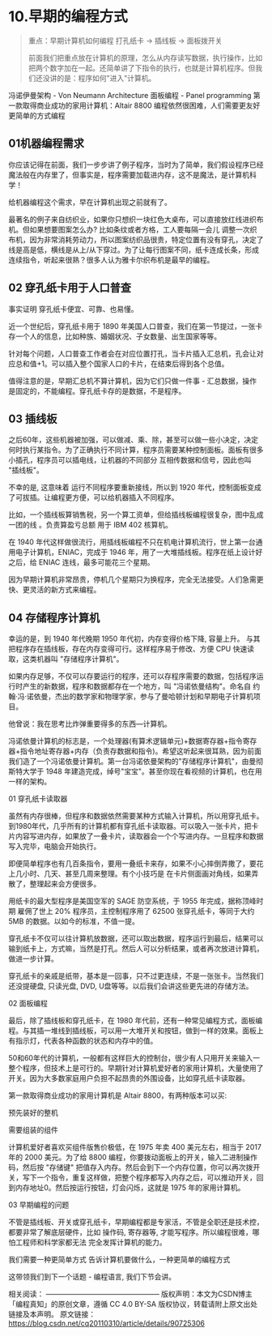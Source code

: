 # 10.早期的编程方式

> 重点：早期计算机如何编程
> 打孔纸卡 -> 插线板 -> 面板拨开关
>
> 前面我们把重点放在计算机的原理，怎么从内存读写数据，执行操作，比如把两个数字加在一起。还简单讲了下指令的执行，也就是计算机程序。但我们还没讲的是：程序如何"进入"计算机。



 


冯诺伊曼架构 - Von Neumann Architecture
面板编程 - Panel programming
第一款取得商业成功的家用计算机：Altair 8800
编程依然很困难，人们需要更友好更简单的方式编程





## 01机器编程需求


你应该记得在前面，我们一步步讲了例子程序，当时为了简单，我们假设程序已经魔法般在内存里了，但事实是，程序需要加载进内存，这不是魔法，是计算机科学！

给机器编程这个需求，早在计算机出现之前就有了。

最著名的例子来自纺织业，如果你只想织一块红色大桌布，可以直接放红线进织布机。但如果想要图案怎么办? 比如条纹或者方格，工人要每隔一会儿 调整一次织布机，因为非常消耗劳动力，所以图案纺织品很贵，特定位置有没有穿孔，决定了线是高是低，横线是从上/从下穿过。为了让每行图案不同，纸卡连成长条，形成连续指令，听起来很熟？很多人认为雅卡尔织布机是最早的编程。

 

## 02 穿孔纸卡用于人口普查


事实证明 穿孔纸卡便宜、可靠、也易懂。

近一个世纪后，穿孔纸卡用于 1890 年美国人口普查，我们在第一节提过，一张卡存一个人的信息，比如种族、婚姻状况、子女数量、出生国家等等。

针对每个问题，人口普查工作者会在对应位置打孔，当卡片插入汇总机，孔会让对应总和值+1。可以插入整个国家人口的卡片，在结束后得到各个总值。

值得注意的是，早期汇总机不算计算机，因为它们只做一件事 - 汇总数据，操作是固定的，不能编程。穿孔纸卡存的是数据，不是程序。

 

## 03 插线板


之后60年，这些机器被加强，可以做减、乘、除，甚至可以做一些小决定，决定何时执行某指令。为了正确执行不同计算，程序员需要某种控制面板。面板有很多小插孔，程序员可以插电线，让机器的不同部分  互相传数据和信号，因此也叫 "插线板"。

不幸的是, 这意味着 运行不同程序要重新接线，所以到 1920 年代，控制面板变成了可拔插。让编程更方便，可以给机器插入不同程序。

比如，一个插线板算销售税，另一个算工资单，但给插线板编程很复杂，图中乱成一团的线  。负责算盈亏总额 用于 IBM 402 核算机。

在 1940 年代这样做很流行，用插线板编程不只在机电计算机流行，世上第一台通用电子计算机，ENIAC，完成于 1946 年，用了一大堆插线板。程序在纸上设计好之后，给 ENIAC 连线，最多可能花三个星期。

因为早期计算机非常昂贵，停机几个星期只为换程序，完全无法接受。人们急需更快、更灵活的新方式来编程。

 

## 04 存储程序计算机


幸运的是，到 1940 年代晚期 1950 年代初，内存变得价格下降, 容量上升。 与其把程序存在插线板，存在内存变得可行。这样程序易于修改、方便 CPU 快速读取，这类机器叫 "存储程序计算机"。

如果内存足够，不仅可以存要运行的程序，还可以存程序需要的数据，包括程序运行时产生的新数据，程序和数据都存在一个地方，叫 "冯诺依曼结构"。命名自 约翰·冯·诺依曼，杰出的数学家和物理学家，参与了曼哈顿计划和早期电子计算机项目。

他曾说：我在思考比炸弹重要得多的东西—计算机。

冯诺依曼计算机的标志是，一个处理器(有算术逻辑单元)+数据寄存器+指令寄存器+指令地址寄存器+内存（负责存数据和指令)。希望这听起来很耳熟，因为前面我们造了一个冯诺依曼计算机。第一台冯诺依曼架构的"存储程序计算机"，由曼彻斯特大学于 1948 年建造完成，绰号"宝宝"。甚至你现在看视频的计算机，也在用一样的架构。



01
穿孔纸卡读取器


虽然有内存很棒，但程序和数据依然需要某种方式输入计算机，所以用穿孔纸卡。到1980年代，几乎所有的计算机都有穿孔纸卡读取器。可以吸入一张卡片，把卡片内容写进内存，如果放了一叠卡片，读取器会一个个写进内存。一旦程序和数据写入完毕，电脑会开始执行。

即便简单程序也有几百条指令，要用一叠纸卡来存，如果不小心摔倒弄撒了，要花上几小时、几天、甚至几周来整理。有个小技巧是  在卡片侧面画对角线，如果弄散了，整理起来会方便很多。

用纸卡的最大型程序是美国空军的 SAGE 防空系统，于 1955 年完成，据称顶峰时期 雇佣了世上 20% 程序员，主控制程序用了 62500 张穿孔纸卡，等同于大约 5MB 的数据。以如今的标准，不值一提。

穿孔纸卡不仅可以往计算机放数据，还可以取出数据，程序运行到最后，结果可以输到纸卡上，方式嘛，当然是打孔。然后人可以分析结果，或者再次放进计算机，做进一步计算。

穿孔纸卡的亲戚是纸带，基本是一回事，只不过更连续，不是一张张卡。当然我们还没提硬盘, 只读光盘, DVD, U盘等等。以后我们会讲这些更先进的存储方法。



02
面板编程


最后，除了插线板和穿孔纸卡，在 1980 年代前，还有一种常见编程方式，面板编程。与其插一堆线到插线板，可以用一大堆开关和按钮，做到一样的效果。面板上有指示灯，代表各种函数的状态和内存中的值。

50和60年代的计算机，一般都有这样巨大的控制台，很少有人只用开关来输入一整个程序，但技术上是可行的。早期针对计算机爱好者的家用计算机，大量使用了开关。因为大多数家庭用户负担不起昂贵的外围设备，比如穿孔纸卡读取器。

第一款取得商业成功的家用计算机是 Altair 8800，有两种版本可以买:

预先装好的整机

需要组装的组件

计算机爱好者喜欢买组件版售价极低，在 1975 年卖 400 美元左右，相当于 2017 年的 2000 美元。为了给 8800 编程，你要拨动面板上的开关，输入二进制操作码，然后按 "存储键" 把值存入内存。然后会到下一个内存位置，你可以再次拨开关，写下一个指令，重复这样做，把整个程序都写入内存之后，可以推动开关，回到内存地址0。然后按运行按钮，灯会闪烁，这就是 1975 年的家用计算机。

03
早期编程的问题


不管是插线板、开关或穿孔纸卡，早期编程都是专家活，不管是全职还是技术控，都要非常了解底层硬件，比如 操作码, 寄存器等, 才能写程序。所以编程很难，哪怕工程师和科学家都无法 完全发挥计算机的能力。

我们需要一种更简单方式  告诉计算机要做什么，一种更简单的编程方式

这带领我们到下一个话题 - 编程语言, 我们下节会讲。

相关阅读：
————————————————
版权声明：本文为CSDN博主「编程真知」的原创文章，遵循 CC 4.0 BY-SA 版权协议，转载请附上原文出处链接及本声明。
原文链接：https://blog.csdn.net/cq20110310/article/details/90725306